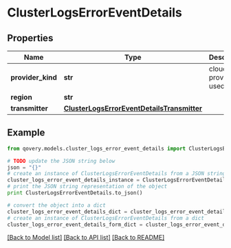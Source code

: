# ClusterLogsErrorEventDetails


## Properties

Name | Type | Description | Notes
------------ | ------------- | ------------- | -------------
**provider_kind** | **str** | cloud provider used | [optional] 
**region** | **str** |  | [optional] 
**transmitter** | [**ClusterLogsErrorEventDetailsTransmitter**](ClusterLogsErrorEventDetailsTransmitter.md) |  | [optional] 

## Example

```python
from qovery.models.cluster_logs_error_event_details import ClusterLogsErrorEventDetails

# TODO update the JSON string below
json = "{}"
# create an instance of ClusterLogsErrorEventDetails from a JSON string
cluster_logs_error_event_details_instance = ClusterLogsErrorEventDetails.from_json(json)
# print the JSON string representation of the object
print ClusterLogsErrorEventDetails.to_json()

# convert the object into a dict
cluster_logs_error_event_details_dict = cluster_logs_error_event_details_instance.to_dict()
# create an instance of ClusterLogsErrorEventDetails from a dict
cluster_logs_error_event_details_form_dict = cluster_logs_error_event_details.from_dict(cluster_logs_error_event_details_dict)
```
[[Back to Model list]](../README.md#documentation-for-models) [[Back to API list]](../README.md#documentation-for-api-endpoints) [[Back to README]](../README.md)


